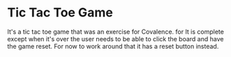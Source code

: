 # Tic Tac Toe Game

It's a tic tac toe game that was an exercise for Covalence. for It is complete except when it's over the user needs to be able 
to click the board and have the game reset. For now to work around that it has a reset button instead.